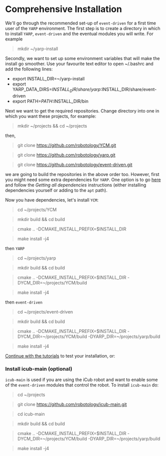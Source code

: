 # Comprehensive Installation

We'll go through the recommended set-up of `event-driven` for a first time user of the `YARP` environment. The first step is to create a directory in which to install `YARP`, `event-driven` and the eventual modules you will write. For example

> mkdir ~/yarp-install

Secondly, we want to set up some environment variables that will make the install go smoother. Use your favourite text editor to open ~/.bashrc and add the following lines:

* export INSTALL_DIR=~/yarp-install
* export YARP_DATA_DIRS=$INSTALL_DIR/share/yarp:$INSTALL_DIR/share/event-driven
* export PATH=$PATH:$INSTALL_DIR/bin

Next we want to get the required repositories. Change directory into one in which you want these projects, for example:

> mkdir ~/projects && cd ~/projects

then,

> git clone https://github.com/robotology/YCM.git

> git clone https://github.com/robotology/yarp.git

> git clone https://github.com/robotology/event-driven.git

we are going to build the repositories in the above order too. However, first you might need some extra dependencies for `YARP`. One option is to go [here](http://wiki.icub.org/wiki/Linux:Installation_from_sources) and follow the _Getting all dependencies_ instructions (either installing dependencies yourself or adding to the `apt` path).

Now you have dependencies, let's install `YCM`:

> cd ~/projects/YCM

> mkdir build && cd build

> cmake .. -DCMAKE_INSTALL_PREFIX=$INSTALL_DIR

> make install -j4

then `YARP`

> cd ~/projects/yarp

> mkdir build && cd build

> cmake .. -DCMAKE_INSTALL_PREFIX=$INSTALL_DIR -DYCM_DIR=~/projects/YCM/build

> make install -j4

then `event-driven`

> cd ~/projects/event-driven

> mkdir build && cd build

> cmake .. -DCMAKE_INSTALL_PREFIX=$INSTALL_DIR -DYCM_DIR=~/projects/YCM/build -DYARP_DIR=~/projects/yarp/build

> make install -j4

[Continue with the tutorials](README.md) to test your installation, or:

### Install icub-main (optional)

`icub-main` is used if you are using the iCub robot and want to enable some of the `event-driven` modules that control the robot. To install `icub-main` do:

> cd ~/projects

> git clone https://github.com/robotology/icub-main.git

> cd icub-main

> mkdir build && cd build

> cmake .. -DCMAKE_INSTALL_PREFIX=$INSTALL_DIR -DYCM_DIR=~/projects/YCM/build -DYARP_DIR=~/projects/yarp/build

> make install -j4


